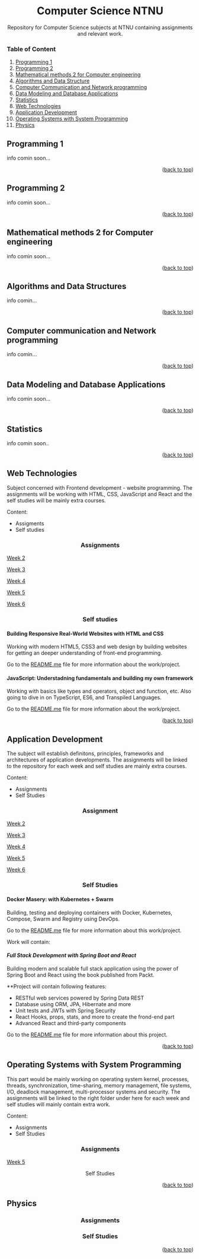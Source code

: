 # <div align="center"> Computer Science NTNU </div>

<div align="center"> Repository for Computer Science subjects at NTNU containing assignments and relevant work. </div>

### Table of Content

1. [Programming 1](#programming-1)
2. [Programming 2](#programming-2)
3. [Mathematical methods 2 for Computer engineering](#mathematical-methods-2-for-computer-engineering)
4. [Algorithms and Data Structure](#algorithms-and-data-structure)
5. [Computer Communication and Network programming](#computer-communication-and-network-programming)
6. [Data Modeling and Database Applications](#data-modeling-and-database-applications)
7. [Statistics](#statistics)
8. [Web Technologies](#web-technologies)
9. [Application Development](#application-development)
10. [Operating Systems with System Programming](#operating-systems-with-system-programming)
11. [Physics](#physics)


## Programming 1

info comin soon...

<p align="right">(<a href="#readme-top">back to top</a>)</p>

## Programming 2

info comin soon...

<p align="right">(<a href="#readme-top">back to top</a>)</p>

## Mathematical methods 2 for Computer engineering

info comin soon...

<p align="right">(<a href="#readme-top">back to top</a>)</p>

## Algorithms and Data Structures

info comin...

<p align="right">(<a href="#readme-top">back to top</a>)</p>

## Computer communication and Network programming

info comin...

<p align="right">(<a href="#readme-top">back to top</a>)</p>

## Data Modeling and Database Applications

info comin soon...

<p align="right">(<a href="#readme-top">back to top</a>)</p>

## Statistics

info comin soon..

<p align="right">(<a href="#readme-top">back to top</a>)</p>

## Web Technologies

Subject concerned with Frontend development - website programming. The assignments will be working with HTML, CSS, JavaScript and React and the self studies will be mainly extra courses.

Content:
* Assigments
* Self studies

### <div align="center"> Assignments </div>

[Week 2](/)

[Week 3](/)

[Week 4](/)

[Week 5](/)

[Week 6](/)

### <div align="center"> Self studies </div>

#### Building Responsive Real-World Websites with HTML and CSS

Working with modern HTML5, CSS3 and web design by building websites for getting an deeper understanding of front-end programming.

Go to the [README.me]() file for more information about the work/project.

#### JavaScript: Understadning fundamentals and building my own framework

Working with basics like types and operators, object and function, etc. Also going to dive in on TypeScript, ES6, and Transpiled Languages.

Go to the [README.me]() file for more information about the work/project.

<p align="right">(<a href="#readme-top">back to top</a>)</p>

## Application Development

The subject will establish definitons, principles, frameworks and architectures of application developments. The assignments will be linked to the repository for each week and self studies are mainly extra courses.

Content:
* Assignments
* Self Studies

### <div align="center"> Assignment </div>

[Week 2](/)

[Week 3](/)

[Week 4](/)

[Week 5](/)

[Week 6](/)

### <div align="center"> Self Studies </div>

#### Docker Masery: with Kubernetes + Swarm

Building, testing and deploying containers with Docker, Kubernetes, Compose, Swarm and Registry using DevOps.

Go to the [README.me]() file for more information about this work/project.

Work will contain:

#### *Full Stack Development with Spring Boot and React*

Building modern and scalable full stack application using the power of Spring Boot and React using the book published from Packt.

**Project will contain following features:
* RESTful web services powered by Spring Data REST
* Database using ORM, JPA, Hibernate and more
* Unit tests and JWTs with Spring Security
* React Hooks, props, stats, and more to create the frond-end part
* Advanced React and third-party components

Go to the [README.me](https://github.com/ejhasler/cs-ntnu/blob/main/idata2306AppDev/full-stack-development-with-springboot-and-react/README.md) file for more information about this project.

<p align="right">(<a href="#readme-top">back to top</a>)</p>

## Operating Systems with System Programming

This part would be mainly working on operating system kernel, processes, threads, synchronization, time-sharing, memory management, file systems, I/O, deadlock management, multi-processor systems and security. The assignments will be linked to the right folder under here for each week and self studies will mainly contain extra work.

Content:
* Assignments
* Self Studies

### <div align="center"> Assignments </div>

[Week 5](/)

<div align="center"> Self Studies </div>

<p align="right">(<a href="#readme-top">back to top</a>)</p>

## Physics

### <div align="center"> Assignments </div>

### <div align="center"> Self Studies </div>

<p align="right">(<a href="#readme-top">back to top</a>)</p>




